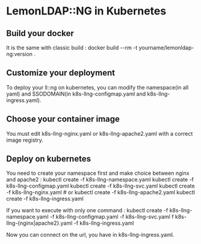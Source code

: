 # LemonLDAP::NG in Kubernetes

## Build your docker
It is the same with classic build :
    docker build --rm -t yourname/lemonldap-ng:version .

## Customize your deployment

To deploy your ll::ng on kubernetes, you can modify the namespace(in all yaml) and SSODOMAIN(in k8s-llng-configmap.yaml and k8s-llng-ingress.yaml).

## Choose your container image

You must edit k8s-llng-nginx.yaml or k8s-llng-apache2.yaml with a correct image registry.

## Deploy on kubernetes
You need to create your namespace first and make choice between nginx and apache2 :
    kubectl create -f k8s-llng-namespace.yaml
    kubectl create -f k8s-llng-configmap.yaml
    kubectl create -f k8s-llng-svc.yaml
    kubectl create -f k8s-llng-nginx.yaml # or kubectl create -f k8s-llng-apache2.yaml
    kubectl create -f k8s-llng-ingress.yaml

If you want to execute with only one command :
    kubectl create -f k8s-llng-namespace.yaml -f k8s-llng-configmap.yaml -f k8s-llng-svc.yaml f k8s-llng-{nginx|apache2}.yaml -f k8s-llng-ingress.yaml

Now you can connect on the url, you have in k8s-llng-ingress.yaml.

